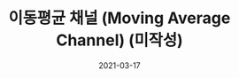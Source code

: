 ---
title: "이동평균 채널 (Moving Average Channel) (미작성)" 
excerpt: "이동평균선 개념을 활용한 추세추종 트레이딩 전략"

categories:
  - Position
tags:
  - [Algorithm Trading]

toc: true
toc_sticky: true

date: 2021-03-17
last_modified_at: 2021-03-17
---